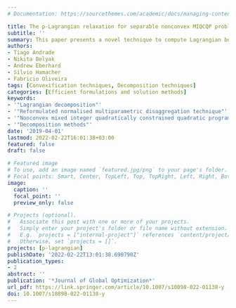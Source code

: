 ```yaml
---
# Documentation: https://sourcethemes.com/academic/docs/managing-content/

title: The p-Lagrangian relaxation for separable nonconvex MIQCQP problems
subtitle: ''
summary: This paper presents a novel technique to compute Lagrangian bounds for nonconvex mixed-integer quadratically constrained quadratic programming problems presenting a separable structure (i.e., a separable problems) such as those arising in deterministic equivalent representations of two-stage stochastic programming problems. In general, the nonconvex nature of these models still poses a challenge to the available solvers, which do not consistently perform well for larger-scale instances. Therefore, we propose an appealing alternative algorithm that allows for overcoming computational performance issues. Our novel technique, named the p-Lagrangian decomposition, is a decomposition method that combines Lagrangian decomposition with mixed-integer programming-based relaxations. These relaxations are obtained using the reformulated normalised multiparametric disaggregation technique and can be made arbitrarily precise by means of a precision parameter p. We provide a technical analysis showing the convergent behaviour of the approach as the approximation is made increasingly precise. We observe that the proposed method presents significant reductions in computational time when compared with a previously proposed techniques in the literature and the direct employment of a commercial solver. Moreover, our computational experiments show that the employment of a simple heuristic can recover solutions with small duality gaps.
authors:
- Tiago Andrade
- Nikita Belyak
- Andrew Eberhard
- Silvio Hamacher
- Fabricio Oliveira
tags: [Convexification techniques, Decomposition techniques]
categories: [Efficient formulations and solution methods]
keywords:
- '"Lagrangian decomposition"'
- '"Reformulated normalised multiparametric disaggregation technique"'
- '"Nonconvex mixed integer quadratically constrained quadratic programs"'
- '"Decomposition methods"'
date: '2019-04-01'
lastmod: 2022-02-22T16:01:38+03:00
featured: false
draft: false

# Featured image
# To use, add an image named `featured.jpg/png` to your page's folder.
# Focal points: Smart, Center, TopLeft, Top, TopRight, Left, Right, BottomLeft, Bottom, BottomRight.
image:
  caption: ''
  focal_point: ''
  preview_only: false

# Projects (optional).
#   Associate this post with one or more of your projects.
#   Simply enter your project's folder or file name without extension.
#   E.g. `projects = ["internal-project"]` references `content/project/deep-learning/index.md`.
#   Otherwise, set `projects = []`.
projects: [p-lagrangian]
publishDate: '2022-02-22T13:01:38.690790Z'
publication_types:
- 2
abstract: ''
publication: '*Journal of Global Optimization*'
url_pdf: https://link.springer.com/article/10.1007/s10898-022-01138-y
doi: 10.1007/s10898-022-01138-y
---
```

